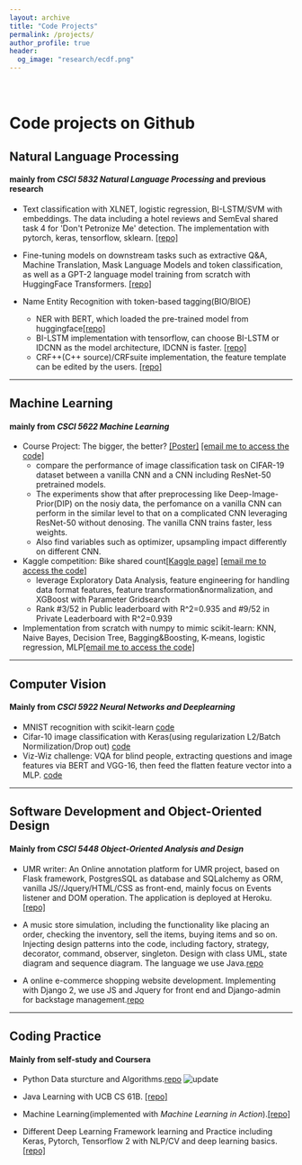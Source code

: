 ```yaml
---
layout: archive
title: "Code Projects"
permalink: /projects/
author_profile: true
header:
  og_image: "research/ecdf.png"
---
```


<br>Code projects on Github
=======
## Natural Language Processing 
#### mainly from *CSCI 5832 Natural Language Processing* and previous research
- Text classification with XLNET, logistic regression, BI-LSTM/SVM with embeddings. The data including a hotel reviews and SemEval shared task 4 for 'Don't Petronize Me' detection. The implementation with pytorch, keras, tensorflow, sklearn.
[[repo]](https://github.com/Konic-NLP/text-classification)
- Fine-tuning models on downstream tasks such as extractive Q&A, Machine Translation, Mask Language Models and token classification, as well as a GPT-2 language model training from scratch with HuggingFace Transformers. [[repo]](https://huggingface.co/Konic)


- Name Entity Recognition with token-based tagging(BIO/BIOE)
  - NER with BERT, which loaded the pre-trained model from huggingface[[repo]](https://github.com/Konic-NLP/BERT-NER/blob/main/copy_of_ner_bert.py)
  - BI-LSTM implementation with tensorflow, can choose BI-LSTM or IDCNN as the model architecture, IDCNN is faster. [[repo]](https://github.com/Konic-NLP/NER/blob/main/NER-BERT.py)
  - CRF++(C++ source)/CRFsuite implementation, the feature template can be edited by the users. [[repo]](https://github.com/Konic-NLP/NER) 

***********
## Machine Learning
#### mainly from *CSCI 5622 Machine Learning*
- Course Project: The bigger, the better? [[Poster]](https://konic-nlp.github.io/files/final_poster_5622.pdf) <a href="mailto:Sijia.Ge@colorado.edu">[email me to access the code]</a>
  - compare the performance of image classification task on CIFAR-19 dataset between a vanilla CNN and a CNN including ResNet-50 pretrained models.
  - The experiments show that after preprocessing like Deep-Image-Prior(DIP) on the nosiy data, the perfomance on a vanilla CNN can perform in the similar level to that on a complicated CNN leveraging ResNet-50 without denosing. The vanilla CNN trains faster, less weights.
  - Also find variables such as optimizer, upsampling impact differently on different CNN.   
- Kaggle competition: Bike shared count[[Kaggle page]](https://www.kaggle.com/competitions/csci-5622-ps4-22-fall/overview) <a href="mailto:Sijia.Ge@colorado.edu">[email me to access the code]</a>
  - leverage Exploratory Data Analysis, feature engineering for handling data format features, feature transformation&normalization, and XGBoost with Parameter Gridsearch
  - Rank #3/52 in Public leaderboard with R^2=0.935 and #9/52 in Private Leaderboard with R^2=0.939
- Implementation from scratch with numpy to mimic scikit-learn: KNN, Naive Bayes, Decision Tree, Bagging&Boosting, K-means, logistic regression, MLP<a href="mailto:Sijia.Ge@colorado.edu">[email me to access the code]</a>


***********
## Computer Vision
#### Mainly from *CSCI 5922 Neural Networks and Deeplearning*
- MNIST recognition with scikit-learn [code](https://github.com/Konic-NLP/5922-deep-learning/blob/main/lab_assignment1_.ipynb)
- Cifar-10 image classification with Keras(using regularization L2/Batch Normilization/Drop out) [code](https://github.com/Konic-NLP/5922-deep-learning/blob/main/lab_assignment2.ipynb)
- Viz-Wiz challenge: VQA for blind people, extracting questions and image features via BERT and VGG-16, then feed the flatten feature vector into a MLP. [code](https://github.com/Konic-NLP/5922-deep-learning/blob/main/lab_assignment4.ipynb)

**************

## Software Development and Object-Oriented Design
#### Mainly from *CSCI 5448 Object-Oriented Analysis and Design*

- UMR writer: An Online annotation platform for UMR project, based on Flask framework, PostgresSQL as database and SQLalchemy as ORM, vanilla JS//Jquery/HTML/CSS as front-end, mainly focus on Events listener and DOM operation. The application is deployed at Heroku. [[repo]](https://github.com/jinzhao3611/umr-annotation-tool)
- A music store simulation, including the functionality like placing an order, checking the inventory, sell the items, buying items and so on. Injecting design patterns into the code, including factory, strategy, decorator, command, observer, singleton. Design with class UML, state diagram and sequence diagram. The language we use Java.[repo](https://github.com/Konic-NLP/OOAD-project)

- A online e-commerce shopping website development. Implementing with Django 2,  we use JS and Jquery for front end and Django-admin for backstage management.[repo](https://github.com/Konic-NLP/final-project-OOAD)


****************

## Coding Practice 
#### Mainly from self-study and Coursera
- Python Data sturcture and Algorithms.[repo](https://github.com/Konic-NLP/Data_sturcture_algorithms)  ![update](https://img.shields.io/github/last-commit/Konic-nlp/Data_sturcture_algorithms/main?label=last%20update&style=plastic)

- Java Learning with UCB CS 61B. [[repo]](https://github.com/Konic-NLP/Java-learning)
- Machine Learning(implemented with *Machine Learning in Action*).[[repo]](https://github.com/Konic-NLP/Machine_Learning)
- Different Deep Learning Framework learning and Practice including Keras, Pytorch, Tensorflow 2 with NLP/CV and deep learning basics.[[repo]](https://github.com/Konic-NLP/DLFL)

